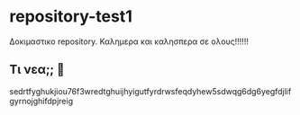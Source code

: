# repository-test1
Δοκιμαστικο repository. Καλημερα και καλησπερα σε ολους!!!!!!
## Τι νεα;; 🙂
sedrtfyghukjiou76f3wredtghuijhyigutfyrdrwsfeqdyhew5sdwqg6dg6yegfdjlifgyrnojghifdpjreig
